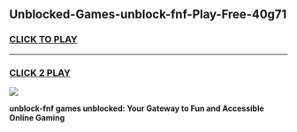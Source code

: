 
## Unblocked-Games-unblock-fnf-Play-Free-40g71
<h3>
<a href="https://premium76.site?title=unblock-fnf&ref=19M">CLICK TO PLAY</a></h3>
<hr>

<h3>
<a href="https://premium76.site?title=unblock-fnf&ref=19M">CLICK 2 PLAY</a>
  
</h3>

<a href="https://premium76.site?title=unblock-fnf&ref=19M"><img src="https://clearcache.store/games.png"></a>


**unblock-fnf games unblocked: Your Gateway to Fun and Accessible Online Gaming**
